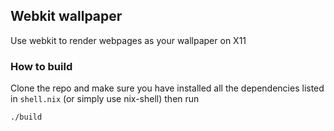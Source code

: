 ## Webkit wallpaper
Use webkit to render webpages as your wallpaper on X11
### How to build
Clone the repo and make sure you have installed all the dependencies listed in `shell.nix` (or simply use nix-shell) then run
```
./build
```
